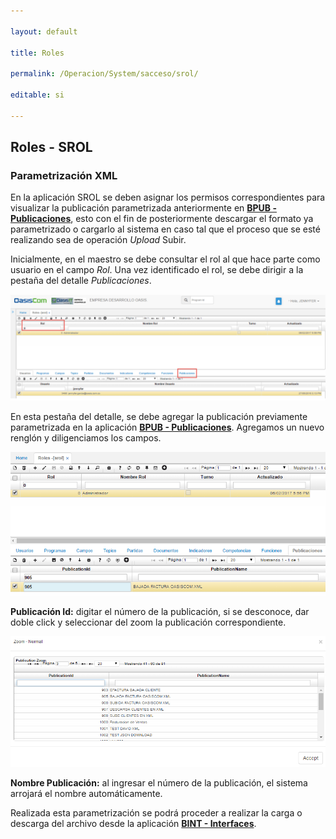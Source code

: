 ```yaml
---

layout: default

title: Roles

permalink: /Operacion/System/sacceso/srol/

editable: si

---
```




## Roles - SROL





### Parametrización XML



En la aplicación SROL se deben asignar los permisos correspondientes para visualizar la publicación parametrizada anteriormente en [**BPUB - Publicaciones**](https://github.com/OasisCom/Docs/blob/master/Operacion/utility/barchi/bpub.md), esto con el fin de posteriormente descargar el formato ya parametrizado o cargarlo al sistema en caso tal que el proceso que se esté realizando sea de operación _Upload_ Subir.  



Inicialmente, en el maestro se debe consultar el rol al que hace parte como usuario en el campo _Rol_. Una vez identificado el rol, se debe dirigir a la pestaña del detalle _Publicaciones_.



![](SROL1.png)



En esta pestaña del detalle, se debe agregar la publicación previamente parametrizada en la aplicación [**BPUB - Publicaciones**](https://github.com/OasisCom/Docs/blob/master/Operacion/utility/barchi/bpub.md). Agregamos un nuevo renglón y diligenciamos los campos.



![](SROL2.png)



**Publicación Id:** digitar el número de la publicación, si se desconoce, dar doble click y seleccionar del zoom la publicación correspondiente.  



![](ZOOMBPUB.png)



**Nombre Publicación:** al ingresar el número de la publicación, el sistema arrojará el nombre automáticamente.  



Realizada esta parametrización se podrá proceder a realizar la carga o descarga del archivo desde la aplicación [**BINT - Interfaces**](https://github.com/OasisCom/Docs/blob/master/Operacion/utility/barchi/bint.md).  



